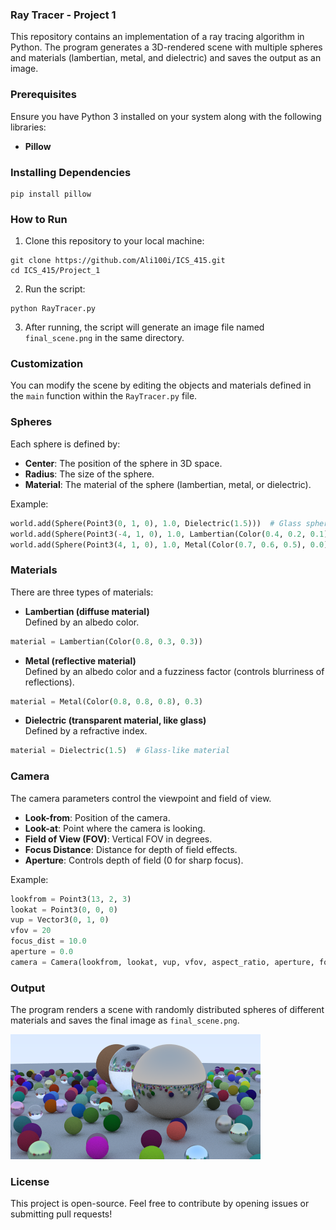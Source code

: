 ### Ray Tracer - Project 1

This repository contains an implementation of a ray tracing algorithm in Python. The program generates a 3D-rendered scene with multiple spheres and materials (lambertian, metal, and dielectric) and saves the output as an image.

### Prerequisites

Ensure you have Python 3 installed on your system along with the following libraries:

- **Pillow**

### Installing Dependencies

```
pip install pillow
```

### How to Run

1. Clone this repository to your local machine:

```
git clone https://github.com/Ali100i/ICS_415.git
cd ICS_415/Project_1
```

2. Run the script:

```
python RayTracer.py
```

3. After running, the script will generate an image file named `final_scene.png` in the same directory.

### Customization

You can modify the scene by editing the objects and materials defined in the `main` function within the `RayTracer.py` file.

### Spheres

Each sphere is defined by:

- **Center**: The position of the sphere in 3D space.
- **Radius**: The size of the sphere.
- **Material**: The material of the sphere (lambertian, metal, or dielectric).

Example:

```python
world.add(Sphere(Point3(0, 1, 0), 1.0, Dielectric(1.5)))  # Glass sphere
world.add(Sphere(Point3(-4, 1, 0), 1.0, Lambertian(Color(0.4, 0.2, 0.1))))  # Matte sphere
world.add(Sphere(Point3(4, 1, 0), 1.0, Metal(Color(0.7, 0.6, 0.5), 0.0)))  # Metallic sphere
```

### Materials

There are three types of materials:

- **Lambertian (diffuse material)**  
  Defined by an albedo color.

```python
material = Lambertian(Color(0.8, 0.3, 0.3))
```

- **Metal (reflective material)**  
  Defined by an albedo color and a fuzziness factor (controls blurriness of reflections).

```python
material = Metal(Color(0.8, 0.8, 0.8), 0.3)
```

- **Dielectric (transparent material, like glass)**  
  Defined by a refractive index.

```python
material = Dielectric(1.5)  # Glass-like material
```

### Camera

The camera parameters control the viewpoint and field of view.

- **Look-from**: Position of the camera.
- **Look-at**: Point where the camera is looking.
- **Field of View (FOV)**: Vertical FOV in degrees.
- **Focus Distance**: Distance for depth of field effects.
- **Aperture**: Controls depth of field (0 for sharp focus).

Example:

```python
lookfrom = Point3(13, 2, 3)
lookat = Point3(0, 0, 0)
vup = Vector3(0, 1, 0)
vfov = 20
focus_dist = 10.0
aperture = 0.0
camera = Camera(lookfrom, lookat, vup, vfov, aspect_ratio, aperture, focus_dist)
```

### Output

The program renders a scene with randomly distributed spheres of different materials and saves the final image as `final_scene.png`.

![Example Output](final_scene.png)

### License

This project is open-source. Feel free to contribute by opening issues or submitting pull requests!
